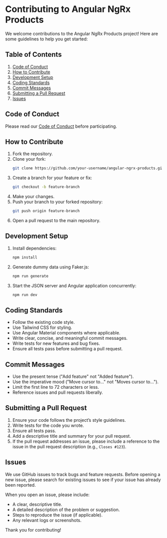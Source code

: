 # Contributing to Angular NgRx Products

We welcome contributions to the Angular NgRx Products project! Here are some guidelines to help you get started:

## Table of Contents

1. [Code of Conduct](#code-of-conduct)
2. [How to Contribute](#how-to-contribute)
3. [Development Setup](#development-setup)
4. [Coding Standards](#coding-standards)
5. [Commit Messages](#commit-messages)
6. [Submitting a Pull Request](#submitting-a-pull-request)
7. [Issues](#issues)

## Code of Conduct

Please read our [Code of Conduct](CODE_OF_CONDUCT.md) before participating.

## How to Contribute

1. Fork the repository.
2. Clone your fork:
    ```sh
    git clone https://github.com/your-username/angular-ngrx-products.git
    ```
3. Create a branch for your feature or fix:
    ```sh
    git checkout -b feature-branch
    ```
4. Make your changes.
5. Push your branch to your forked repository:
    ```sh
    git push origin feature-branch
    ```
6. Open a pull request to the main repository.

## Development Setup

1. Install dependencies:
    ```sh
    npm install
    ```
2. Generate dummy data using Faker.js:
    ```sh
    npm run generate
    ```
3. Start the JSON server and Angular application concurrently:
    ```sh
    npm run dev
    ```

## Coding Standards

- Follow the existing code style.
- Use Tailwind CSS for styling.
- Use Angular Material components where applicable.
- Write clear, concise, and meaningful commit messages.
- Write tests for new features and bug fixes.
- Ensure all tests pass before submitting a pull request.

## Commit Messages

- Use the present tense ("Add feature" not "Added feature").
- Use the imperative mood ("Move cursor to..." not "Moves cursor to...").
- Limit the first line to 72 characters or less.
- Reference issues and pull requests liberally.

## Submitting a Pull Request

1. Ensure your code follows the project’s style guidelines.
2. Write tests for the code you wrote.
3. Ensure all tests pass.
4. Add a descriptive title and summary for your pull request.
5. If the pull request addresses an issue, please include a reference to the issue in the pull request description (e.g., `Closes #123`).

## Issues

We use GitHub issues to track bugs and feature requests. Before opening a new issue, please search for existing issues to see if your issue has already been reported.

When you open an issue, please include:

- A clear, descriptive title.
- A detailed description of the problem or suggestion.
- Steps to reproduce the issue (if applicable).
- Any relevant logs or screenshots.

Thank you for contributing!
